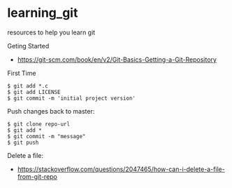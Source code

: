 # learning_git
resources to help you learn git

Geting Started
- https://git-scm.com/book/en/v2/Git-Basics-Getting-a-Git-Repository

First Time
```
$ git add *.c
$ git add LICENSE
$ git commit -m 'initial project version'
```
Push changes back to master:
```
$ git clone repo-url
$ git add *
$ git commit -m "message"
$ git push
```

Delete a file:
- https://stackoverflow.com/questions/2047465/how-can-i-delete-a-file-from-git-repo
